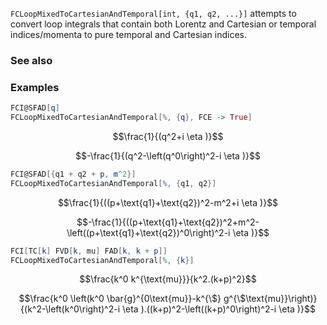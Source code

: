 `FCLoopMixedToCartesianAndTemporal[int, {q1, q2, ...}]` attempts to convert loop integrals that contain both Lorentz and Cartesian or temporal indices/momenta to pure temporal and Cartesian indices.

### See also

### Examples

```mathematica
FCI@SFAD[q]
FCLoopMixedToCartesianAndTemporal[%, {q}, FCE -> True]
```

$$\frac{1}{(q^2+i \eta )}$$

$$-\frac{1}{(q^2-\left(q^0\right)^2-i \eta )}$$

```mathematica
FCI@SFAD[{q1 + q2 + p, m^2}]
FCLoopMixedToCartesianAndTemporal[%, {q1, q2}]
```

$$\frac{1}{((p+\text{q1}+\text{q2})^2-m^2+i \eta )}$$

$$-\frac{1}{((p+\text{q1}+\text{q2})^2+m^2-\left((p+\text{q1}+\text{q2})^0\right)^2-i \eta )}$$

```mathematica
FCI[TC[k] FVD[k, mu] FAD[k, k + p]]
FCLoopMixedToCartesianAndTemporal[%, {k}]
```

$$\frac{k^0 k^{\text{mu}}}{k^2.(k+p)^2}$$

$$\frac{k^0 \left(k^0 \bar{g}^{0\text{mu}}-k^{\$} g^{\$\text{mu}}\right)}{(k^2-\left(k^0\right)^2-i \eta ).((k+p)^2-\left((k+p)^0\right)^2-i \eta )}$$